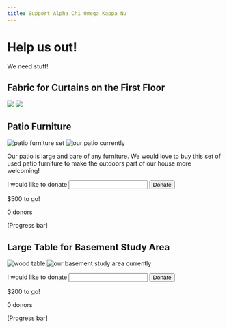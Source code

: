 ```yaml
---
title: Support Alpha Chi Omega Kappa Nu
---
```


<h1>Help us out!</h1>
<p>We need stuff!</p>
<div class="donation-item">
	<h2>Fabric for Curtains on the First Floor</h2>
	<img src="https://encrypted-tbn2.gstatic.com/images?q=tbn:ANd9GcR8cJSV4phzx1KpkLPwnExM9arRSMVpNhB3H8QqnIwPEoxiCjgx"/>
	<img src="http://thumbs3.ebaystatic.com/d/l225/m/mrKmuKQWKCgSAeG7yF3Lbrw.jpg"/>

</div>
<div class="donation-item">
	<h2>Patio Furniture</h2>
	<img alt="patio furniture set" src="http://images.craigslist.org/00K0K_jrIRTNSKVSd_600x450.jpg"/>
	<img alt="our patio currently"/>
	<p>Our patio is large and bare of any furniture. We would love to buy this set of used patio furniture to make the outdoors part of our house more welcoming!</p>
	<form>
		<label>I would like to donate</label>
		<input type="text"></input>
		<button>Donate</button>
		<p class="amount-to-go">$500 to go!</p>
		<p class="num-donors">0 donors</p>
		<span class="progress-bar">[Progress bar]</span>
	</form>
</div>
<div class="donation-item">
	<h2>Large Table for Basement Study Area</h2>
	<img alt="wood table" src="http://images.craigslist.org/00h0h_45Wgxehg42G_600x450.jpg"/>
	<img alt="our basement study area currently"/>
	<p></p>
	<form>
		<label>I would like to donate</label>
		<input type="text"></input>
		<button>Donate</button>
		<p class="amount-to-go">$200 to go!</p>
		<p class="num-donors">0 donors</p>
		<span class="progress-bar">[Progress bar]</span>
	</form>
</div>
